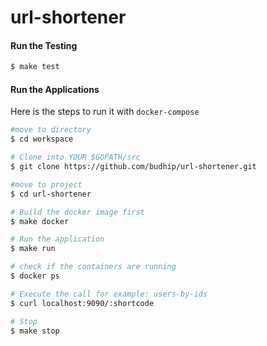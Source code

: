# url-shortener

#### Run the Testing

```bash
$ make test
```

#### Run the Applications
Here is the steps to run it with `docker-compose`

```bash
#move to directory
$ cd workspace

# Clone into YOUR $GOPATH/src
$ git clone https://github.com/budhip/url-shortener.git

#move to project
$ cd url-shortener

# Build the docker image first
$ make docker

# Run the application
$ make run

# check if the containers are running
$ docker ps

# Execute the call for example: users-by-ids
$ curl localhost:9090/:shortcode

# Stop
$ make stop
```